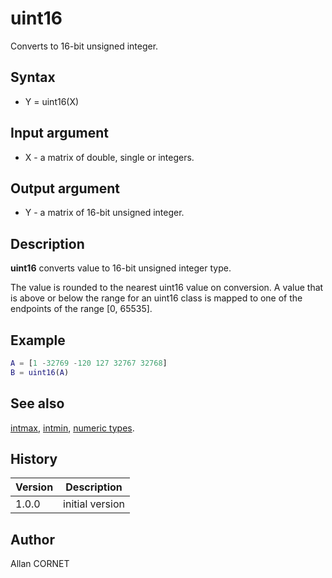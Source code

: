 # uint16

Converts to 16-bit unsigned integer.

## Syntax

- Y = uint16(X)

## Input argument

- X - a matrix of double, single or integers.

## Output argument

- Y - a matrix of 16-bit unsigned integer.

## Description

  <p><b>uint16</b> converts value to 16-bit unsigned integer type.</p>
  <p>The value is rounded to the nearest uint16 value on conversion. A value that is above or below the range for an uint16 class is mapped to one of the endpoints of the range [0, 65535].</p>

## Example

```matlab
A = [1 -32769 -120 127 32767 32768]
B = uint16(A)
```

## See also

[intmax](intmax.md), [intmin](intmax.md), [numeric types](../interpreter/numeric_types.md).

## History

| Version | Description     |
| ------- | --------------- |
| 1.0.0   | initial version |

## Author

Allan CORNET
